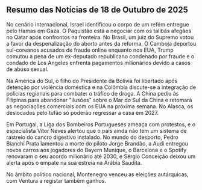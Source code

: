 ## Resumo das Notícias de 18 de Outubro de 2025

No cenário internacional, Israel identificou o corpo de um refém entregue pelo Hamas em Gaza. O Paquistão está a negociar com os talibãs afegãos no Qatar após confrontos na fronteira. No Brasil, um juiz do Supremo votou a favor da despenalização do aborto antes da reforma. O Camboja deportou sul-coreanos acusados de fraude online enquanto nos EUA, Trump comutou a pena de um ex-deputado republicano condenado por fraude e o condado de Los Angeles enfrenta pagamentos milionários devido a casos de abuso sexual.

Na América do Sul, o filho do Presidente da Bolívia foi libertado após detenção por violência doméstica e na Colômbia discute-se a integração de polícias regionais para combater o tráfico de droga. A China pediu às Filipinas para abandonar "ilusões" sobre o Mar do Sul da China e retomará as negociações comerciais com os EUA na próxima semana. No Alasca, os deslocados pelo tufão só poderão regressar a casa em 2027.

Em Portugal, a Liga dos Bombeiros Portugueses ameaça com protestos, e o especialista Vítor Neves alertou que o país ainda não tem um sistema de rastreio do cancro digestivo instalado. No mundo do desporto, Pedro Bianchi Prata lamentou a morte do piloto Jorge Brandão, a Audi entregou novos carros aos jogadores do Bayern Munique, o Barcelona e o Spotify renovaram o seu acordo milionário até 2030, e Sérgio Conceição deixou um alerta após o empate na sua estreia na Arábia Saudita.

No âmbito político nacional, Montenegro venceu as eleições autárquicas, com Ventura a registar também ganhos.